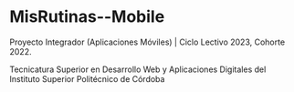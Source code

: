 # MisRutinas--Mobile

Proyecto Integrador (Aplicaciones Móviles) | Ciclo Lectivo 2023, Cohorte 2022.

Tecnicatura Superior en Desarrollo Web y Aplicaciones Digitales del Instituto Superior Politécnico de Córdoba